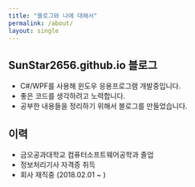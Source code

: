 ```yaml
---
title: "블로그와 나에 대해서"
permalink: /about/
layout: single
---
```


## SunStar2656.github.io 블로그

+ C#/WPF를 사용해 윈도우 응용프로그램 개발중입니다.
+ 좋은 코드를 생각하려고 노력합니다.
+ 공부한 내용들을 정리하기 위해서 블로그를 만들었습니다.

## 이력

+ 금오공과대학교 컴퓨터소프트웨어공학과 졸업
+ 정보처리기사 자격증 취득
+ 회사 재직중 (2018.02.01 ~ )
